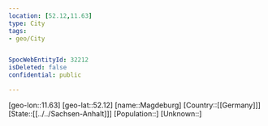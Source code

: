 ```yaml
---
location: [52.12,11.63]
type: City
tags:
- geo/City


SpocWebEntityId: 32212
isDeleted: false
confidential: public

---
```

[geo-lon::11.63]
[geo-lat::52.12]
[name::Magdeburg]
[Country::[[Germany]]]
[State::[[../../Sachsen-Anhalt]]]
[Population::]
[Unknown::]

